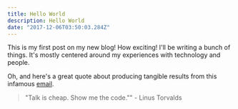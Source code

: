 ```yaml
---
title: Hello World
description: Hello World
date: "2017-12-06T03:50:03.284Z"
---
```


This is my first post on my new blog! How exciting! I'll be writing a bunch of things. It's mostly centered around my experiences with technology and people.

Oh, and here's a great quote about producing tangible results from this infamous [email](https://lkml.org/lkml/2000/8/25/132).

> "Talk is cheap. Show me the code."" - Linus Torvalds
